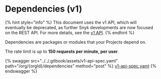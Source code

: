 # Dependencies (v1)

{% hint style="info" %}
This document uses the v1 API, which will eventually be deprecated, as further Snyk developments are now focused on the REST API. For more details, see the [v1 API](../v1-api.md).
{% endhint %}

Dependencies are packages or modules that your Projects depend on.

The rate limit is up to **150 requests per minute, per user**.

{% swagger src="../../.gitbook/assets/v1-api-spec.yaml" path="/org/{orgId}/dependencies" method="post" %}
[v1-api-spec.yaml](../../.gitbook/assets/v1-api-spec.yaml)
{% endswagger %}
